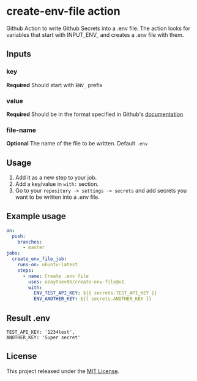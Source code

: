 # create-env-file action
Github Action to write Github Secrets into a .env file. The action looks for variables that start with INPUT_ENV_ and creates a .env file with them.

## Inputs

### key
**Required** Should start with `ENV_` prefix

### value
**Required** Should be in the format specified in Github's [documentation](https://docs.github.com/en/free-pro-team@latest/actions/reference/encrypted-secrets#using-encrypted-secrets-in-a-workflow)
 
### file-name
**Optional** The name of the file to be written. Default  `.env`

## Usage
1. Add it as a new step to your job.
2. Add a key/value in `with:` section.
3. Go to your `repository -> settings -> secrets` and add secrets you want to be written into a .env file.

## Example usage
```yaml
on:
  push:
    branches:
      - master
jobs: 
  create_env_file_job:
    runs-on: ubuntu-latest
    steps:
      - name: Create .env file
        uses: ozaytsev86/create-env-file@v1
        with:
          ENV_TEST_API_KEY: ${{ secrets.TEST_API_KEY }}
          ENV_ANOTHER_KEY: ${{ secrets.ANOTHER_KEY }}
```

## Result .env
```text
TEST_API_KEY: '1234test',
ANOTHER_KEY: 'Super secret'
```

## License

This project released under the [MIT License](LICENSE).
